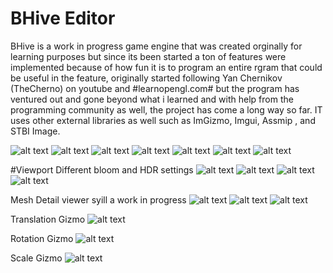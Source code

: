 # BHive Editor
BHive is a work in progress game engine that was created orginally for learning purposes but since its been started a ton of features were implemented because of how fun it is to program an entire rgram that could be useful in the feature, originally started following Yan Chernikov (TheCherno) on youtube and #learnopengl.com# but the program has ventured out and gone beyond what i learned and with help from the programming community as well, the project has come a long way so far. IT uses other external libraries as well such as ImGizmo, Imgui, Assmip , and STBI Image.

![alt text](https://github.com/Darius000/BHive/blob/develop/Previews/Screenshot_3.png?raw=true)
![alt text](https://github.com/Darius000/BHive/blob/develop/Previews/Screenshot_4.png?raw=true)
![alt text](https://github.com/Darius000/BHive/blob/develop/Previews/Screenshot_1.png?raw=true)
![alt text](https://github.com/Darius000/BHive/blob/develop/Previews/Screenshot_2.png?raw=true)
![alt text](https://github.com/Darius000/BHive/blob/develop/Previews/Screenshot_5.png?raw=true)
![alt text](https://github.com/Darius000/BHive/blob/develop/Previews/Screenshot_6.png?raw=true)
![alt text](https://github.com/Darius000/BHive/blob/develop/Previews/Screenshot_7.png?raw=true)

#Viewport
Different bloom and HDR settings
![alt text](https://github.com/Darius000/BHive/blob/develop/Previews/Screenshot_8.png?raw=true)
![alt text](https://github.com/Darius000/BHive/blob/develop/Previews/Screenshot_9.png?raw=true)
![alt text](https://github.com/Darius000/BHive/blob/develop/Previews/Screenshot_10.png?raw=true)
![alt text](https://github.com/Darius000/BHive/blob/develop/Previews/Screenshot_11.png?raw=true)

Mesh Detail viewer syill a work in progress
![alt text](https://github.com/Darius000/BHive/blob/develop/Previews/Screenshot_12.png?raw=true)
![alt text](https://github.com/Darius000/BHive/blob/develop/Previews/Screenshot_13.png?raw=true)
![alt text](https://github.com/Darius000/BHive/blob/develop/Previews/Screenshot_14.png?raw=true)

Translation Gizmo
![alt text](https://github.com/Darius000/BHive/blob/develop/Previews/Screenshot_15.png?raw=true)

Rotation Gizmo
![alt text](https://github.com/Darius000/BHive/blob/develop/Previews/Screenshot_16.png?raw=true)

Scale Gizmo
![alt text](https://github.com/Darius000/BHive/blob/develop/Previews/Screenshot_17.png?raw=true)

